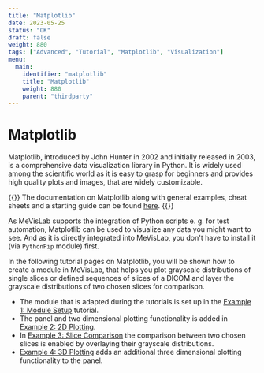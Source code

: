 ```yaml
---
title: "Matplotlib"
date: 2023-05-25
status: "OK"
draft: false
weight: 880
tags: ["Advanced", "Tutorial", "Matplotlib", "Visualization"]
menu: 
  main:
    identifier: "matplotlib"
    title: "Matplotlib"
    weight: 880
    parent: "thirdparty"
---
```

# Matplotlib

Matplotlib, introduced by John Hunter in 2002 and initially released in 2003, is a comprehensive data visualization library in Python. It is widely used among the scientific world as it is easy to grasp for beginners and provides high quality plots and images, that are widely customizable. 

{{<alert class="info" caption="Info">}}
The documentation on Matplotlib along with general examples, cheat sheets and a starting guide can be found [here](https://matplotlib.org/).
{{</alert>}}

As MeVisLab supports the integration of Python scripts e. g. for test automation, Matplotlib can be used to visualize any data you might want to see. And as it is directly integrated into MeVisLab, you don't have to install it (via `PythonPip` module) first.

In the following tutorial pages on Matplotlib, you will be shown how to create a module in MeVisLab, that helps you plot grayscale distributions of single slices or defined sequences of slices of a DICOM and layer the grayscale distributions of two chosen slices for comparison.

+ The module that is adapted during the tutorials is set up in the [Example 1: Module Setup](/tutorials/thirdparty/matplotlib/modulesetup) tutorial.
+ The panel and two dimensional plotting functionality is added in [Example 2: 2D Plotting](/tutorials/thirdparty/matplotlib/2dplotting).
+ In [Example 3: Slice Comparison](/tutorials/thirdparty/matplotlib/slicecomparison) the comparison between two chosen slices is enabled by overlaying their grayscale distributions. 
+ [Example 4: 3D Plotting]() adds an additional three dimensional plotting functionality to the panel.
